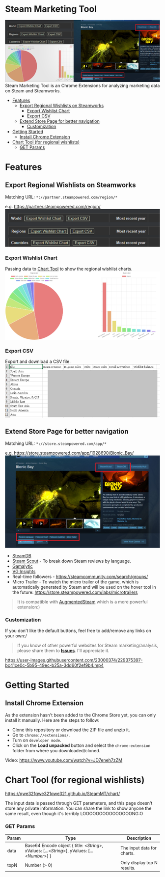 # Steam Marketing Tool
![](./screenshots/steamMT_overview.png)
Steam Marketing Tool is an Chrome Extensions for analyzing marketing data on Steam and Steamworks.
- [Features](#features)
  - [Export Regional Wishlists on Steamworks](#export-regional-wishlists-on-steamworks)
    - [Export Wishlist Chart](#export-wishlist-chart)
    - [Export CSV](#export-csv)
  - [Extend Store Page for better navigation](#extend-store-page-for-better-navigation)
    - [Customization](#customization)
- [Getting Started](#getting-started)
  - [Install Chrome Extension](#install-chrome-extension)
- [Chart Tool (for regional wishlists)](#chart-tool-for-regional-wishlists)
    - [GET Params](#get-params)

# Features
## Export Regional Wishlists on Steamworks
Matching URL: `*://partner.steampowered.com/region/*`

e.g. https://partner.steampowered.com/region/
![](./screenshots/screenshot_1.png)
### Export Wishlist Chart
Passing data to [Chart Tool](#chart-tool-for-regional-wishlists) to show the regional wishlist charts.
![](./screenshots/screenshot_3.png)

### Export CSV
Export and download a CSV file.
![](./screenshots/screenshot_4.png)

## Extend Store Page for better navigation
Matching URL: `*://store.steampowered.com/app/*`

e.g. https://store.steampowered.com/app/1928690/Bionic_Bay/
![](./screenshots/screenshot_2.png)
* [SteamDB](https://steamdb.info/)
* [Steam Scout](https://www.togeproductions.com/SteamScout/steamAPI.php) - To break down Steam reviews by language.
* [Gamalytic](https://gamalytic.com/)
* [VG Insights](https://vginsights.com/)
* Real-time followers - https://steamcommunity.com/search/groups/
* Micro Trailer - To watch the micro trailer of the game, which is automatically generated by Steam and will be used on the hover tool in the future: https://store.steampowered.com/labs/microtrailers
> It is compatible with [AugmentedSteam](https://github.com/IsThereAnyDeal/AugmentedSteam) which is a more powerful extension:)

### Customization
If you don't like the default buttons, feel free to add/remove any links on your own:/

> If you know of other powerful websites for Steam marketing/analysis, please share them to [**Issues**](https://github.com/qwe321qwe321qwe321/SteamMT/issues). I'll appreciate it.


https://user-images.githubusercontent.com/23000374/229375397-bc41ce0c-5b95-49ec-b25a-3dd60f2ef9b4.mp4





# Getting Started
## Install Chrome Extension
As the extension hasn't been added to the Chrome Store yet, you can only install it manually. Here are the steps to follow:
* Clone this repository or download the ZIP file and unzip it.
* Go to `chrome://extensions/`.
* Turn on `developer mode`.
* Click on the **Load unpacked** button and select the `chrome-extension` folder from where you downloaded/cloned.

Video: https://www.youtube.com/watch?v=JD7eneh7zZM


# Chart Tool (for regional wishlists)
https://qwe321qwe321qwe321.github.io/SteamMT/chart/

The input data is passed through GET parameters, and this page doesn't store any private information. You can share the link to show anyone the same result, even though it's terribly LOOOOOOOOOOOOOOONG:O

### GET Params
| Param | Type | Description |
| --- | --- | --- |
| data | Base64 Encode object { title: <_String_>, xValues: [...<_String_>], yValues: [...<_Number_>] } | The input data for charts. |
| topN | Number (> 0) | Only display top N results. |


